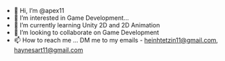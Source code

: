 - 👋 Hi, I’m @apex11
- 👀 I’m interested in Game Development...
- 🌱 I’m currently learning Unity 2D and 2D Animation
- 💞️ I’m looking to collaborate on Game Development
- 📫 How to reach me ... DM me to my emails - heinhtetzin11@gmail.com, haynesart11@gmail.com

<!---
apex11/apex11 is a ✨ special ✨ repository because its `README.md` (this file) appears on your GitHub profile.
You can click the Preview link to take a look at your changes.
--->
